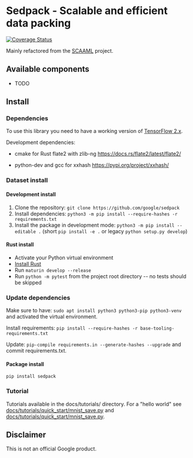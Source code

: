 # Sedpack - Scalable and efficient data packing

[![Coverage Status](https://coveralls.io/repos/github/google/sedpack/badge.svg?branch=main)](https://coveralls.io/github/google/sedpack?branch=main)

Mainly refactored from the [SCAAML](https://github.com/google/scaaml) project.

## Available components

-   TODO

## Install

### Dependencies

To use this library you need to have a working version of [TensorFlow
2.x](https://www.tensorflow.org/install).

Development dependencies:

- cmake for Rust flate2 with zlib-ng https://docs.rs/flate2/latest/flate2/

- python-dev and gcc for xxhash https://pypi.org/project/xxhash/

### Dataset install

#### Development install

1.  Clone the repository: `git clone https://github.com/google/sedpack`
2.  Install dependencies: `python3 -m pip install --require-hashes -r requirements.txt`
3.  Install the package in development mode: `python3 -m pip install --editable
    .` (short `pip install -e .` or legacy `python setup.py develop`)

#### Rust install

-   Activate your Python virtual environment
-   [Install Rust](https://www.rust-lang.org/tools/install)
-   Run `maturin develop --release`
-   Run `python -m pytest` from the project root directory -- no tests should
    be skipped

### Update dependencies

Make sure to have: `sudo apt install python3 python3-pip python3-venv` and
activated the virtual environment.

Install requirements: `pip install --require-hashes -r base-tooling-requirements.txt`

Update: `pip-compile requirements.in --generate-hashes --upgrade` and commit requirements.txt.

#### Package install

`pip install sedpack`

### Tutorial

Tutorials available in the docs/tutorials/ directory.  For a "hello world" see
[docs/tutorials/quick_start/mnist_save.py](https://github.com/google/sedpack/blob/main/docs/tutorials/quick_start/mnist_save.py)
and
[docs/tutorials/quick_start/mnist_save.py](https://github.com/google/sedpack/blob/main/docs/tutorials/quick_start/mnist_read.py).

## Disclaimer

This is not an official Google product.
